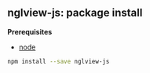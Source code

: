 nglview-js: package install
---------------------------

**Prerequisites**
- [node](http://nodejs.org/)

```bash
npm install --save nglview-js
```
